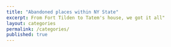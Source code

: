 ```yaml
---
title: "Abandoned places within NY State"
excerpt: From Fort Tilden to Tatem's house, we got it all"
layout: categories
permalink: /categories/
published: true
---
```

